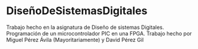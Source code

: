 # DiseñoDeSistemasDigitales

Trabajo hecho en la asignatura de Diseño de sistemas Digitales. Programación de un microcontrolador PIC en una FPGA. Trabajo hecho por Miguel Pérez Ávila (Mayoritariamente) y David Pérez Gil
